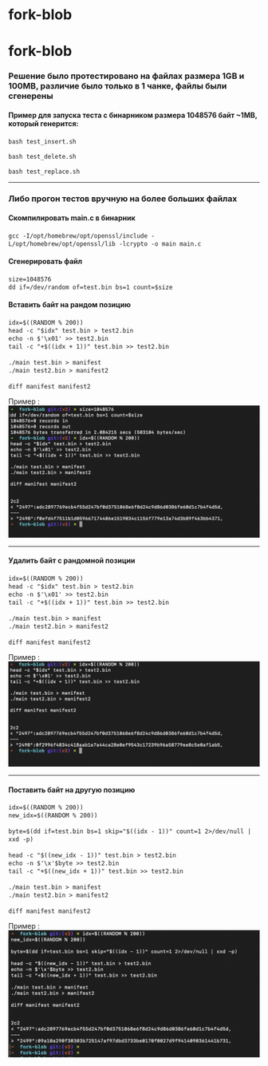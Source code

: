 # fork-blob

# fork-blob

### Решение было протестировано на файлах размера 1GB и 100MB, различие было только в 1 чанке, файлы были сгенерены

#### Пример для запуска теста с бинарником размера 1048576 байт ~1MB, который генерится:

```
bash test_insert.sh
```
```
bash test_delete.sh
```
```
bash test_replace.sh
```
---
### Либо прогон тестов вручную на более больших файлах

#### Скомпилировать main.c в бинарник
```
gcc -I/opt/homebrew/opt/openssl/include -L/opt/homebrew/opt/openssl/lib -lcrypto -o main main.c
```

#### Сгенерировать файл 
```
size=1048576
dd if=/dev/random of=test.bin bs=1 count=$size

```
#### Вставить байт на рандом позицию

```
idx=$((RANDOM % 200))
head -c "$idx" test.bin > test2.bin
echo -n $'\x01' >> test2.bin
tail -c "+$((idx + 1))" test.bin >> test2.bin

./main test.bin > manifest
./main test2.bin > manifest2

diff manifest manifest2

```

Пример :
![Пример вставки байта](img/insert_example.png "Insert")

---
#### Удалить байт с рандомной позиции

```
idx=$((RANDOM % 200))
head -c "$idx" test.bin > test2.bin
echo -n $'\x01' >> test2.bin
tail -c "+$((idx + 1))" test.bin >> test2.bin

./main test.bin > manifest
./main test2.bin > manifest2

diff manifest manifest2

```
Пример :
![Пример удаления байта](img/delete_example.png "Delete")

---
#### Поставить байт на другую позицию

```
idx=$((RANDOM % 200))
new_idx=$((RANDOM % 200))

byte=$(dd if=test.bin bs=1 skip="$((idx - 1))" count=1 2>/dev/null | xxd -p)

head -c "$((new_idx - 1))" test.bin > test2.bin
echo -n $'\x'$byte >> test2.bin
tail -c "+$((new_idx + 1))" test.bin >> test2.bin

./main test.bin > manifest
./main test2.bin > manifest2

diff manifest manifest2

```
Пример :
![Пример перемещения байта](img/replace_example.png "Replace")








